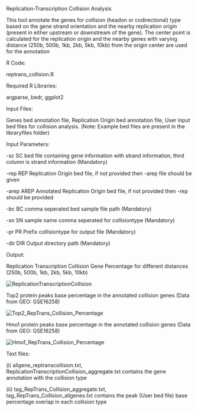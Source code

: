 Replication-Transcription Collision Analysis

This tool annotate the genes for collision (headon or codirectional) type based on the gene strand orientation and the nearby replication origin (present in either upstream or downstream of the gene). The center point is calculated for the replication origin and the nearby genes with varying distance (250b, 500b, 1kb, 2kb, 5kb, 10kb) from the origin center are used for the annotation

R Code: 

reptrans_collision.R

Required R Libraries: 

argparse, bedr, ggplot2

Input Files: 

Genes bed annotation file, Replication Origin bed annotation file, User input bed files for collision analysis. 
(Note: Example bed files are present in the libraryfiles folder)

Input Parameters:

  -sc SC      bed file containing gene information with strand information, third column is strand information (Mandatory)
  
  -rep REP    Replication Origin bed file, if not provided then -arep file should be given
  
  -arep AREP  Annotated Replication Origin bed file, if not provided then -rep should be provided
  
  -bc BC      comma seperated bed sample file path (Mandatory)
  
  -sn SN      sample name comma seperated for collisiontype (Mandatory)
  
  -pr PR      Prefix collisiontype for output file (Mandatory)
  
  -dir DIR    Output directory path (Mandatory)

Output:

  Replication Transcription Collision Gene Percentage for different distances (250b, 500b, 1kb, 2kb, 5kb, 10kb)
  
  ![ReplicationTranscriptionCollision](https://user-images.githubusercontent.com/18418058/57063280-0633ee80-6cc3-11e9-916b-3374114c8483.jpeg)
  
  Top2 protein peaks base percentage in the annotated collision genes (Data from GEO: GSE16258)
  
  ![Top2_RepTrans_Collision_Percentage](https://user-images.githubusercontent.com/18418058/57063346-35e2f680-6cc3-11e9-9701-b4e0b867864e.jpeg)
 
  Hmo1 protein peaks base percentage in the annotated collision genes (Data from GEO: GSE16258)
  
  ![Hmo1_RepTrans_Collision_Percentage](https://user-images.githubusercontent.com/18418058/57063391-5d39c380-6cc3-11e9-8dc2-2f3fa005a8ae.jpeg)
   
   Text files: 
   
   (i) allgene_reptranscollision.txt, ReplicationTranscriptionCollision_aggregate.txt contains the gene annotation with the collision type
   
   (ii) tag_RepTrans_Collision_aggregate.txt, tag_RepTrans_Collision_allgenes.txt contains the peak (User bed file) base percentage overlap in each collision type
